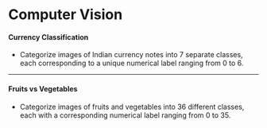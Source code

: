 # Computer Vision

#### Currency Classification
- Categorize images of Indian currency notes into 7 separate classes, each corresponding to a unique numerical label ranging from 0 to 6.
<hr>

#### Fruits vs Vegetables
- Categorize images of fruits and vegetables into 36 different classes, each with a corresponding numerical label ranging from 0 to 35.
